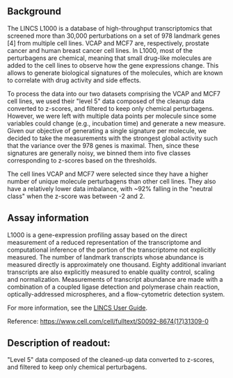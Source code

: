 ## Background
The LINCS L1000 is a database of high-throughput transcriptomics that screened more than 30,000 perturbations on a set of 978 landmark genes [4] from multiple cell lines. VCAP and MCF7 are, respectively, prostate cancer and human breast cancer cell lines. In L1000, most of the perturbagens are chemical, meaning that small drug-like molecules are added to the cell lines to observe how the gene expressions change. This allows to generate biological signatures of the molecules, which are known to correlate with drug activity and side effects.

To process the data into our two datasets comprising the VCAP and MCF7 cell lines, we used their "level 5" data composed of the cleanup data converted to z-scores, and filtered to keep only chemical perturbagens. However, we were left with multiple data points per molecule since some variables could change (e.g., incubation time) and generate a new measure. Given our objective of generating a single signature per molecule, we decided to take the measurements with the strongest global activity such that the variance over the 978 genes is maximal. Then, since these signatures are generally noisy, we binned them into five classes corresponding to z-scores based on the thresholds.

The cell lines VCAP and MCF7 were selected since they have a higher number of unique molecule perturbagens than other cell lines. They also have a relatively lower data imbalance, with ~92% falling in the "neutral class" when the z-score was between -2 and 2.


## Assay information
L1000 is a gene-expression profiling assay based on the direct measurement of a reduced representation of the transcriptome and computational inference of the portion of the transcriptome not explicitly measured. The number of landmark transcripts whose abundance is measured directly is approximately one thousand. Eighty additional invariant transcripts are also explicitly measured to enable quality control, scaling and normalization. Measurements of transcript abundance are made with a combination of a coupled ligase detection and polymerase chain reaction, optically-addressed microspheres, and a flow-cytometric detection system. 

For more information, see the [LINCS User Guide](https://docs.google.com/document/d/1q2gciWRhVCAAnlvF2iRLuJ7whrGP6QjpsCMq1yWz7dU/edit#heading=h.usef9o7fuux3).

Reference: https://www.cell.com/cell/fulltext/S0092-8674(17)31309-0

## Description of readout:
"Level 5" data composed of the cleaned-up data converted to z-scores, and filtered to keep only chemical perturbagens.

